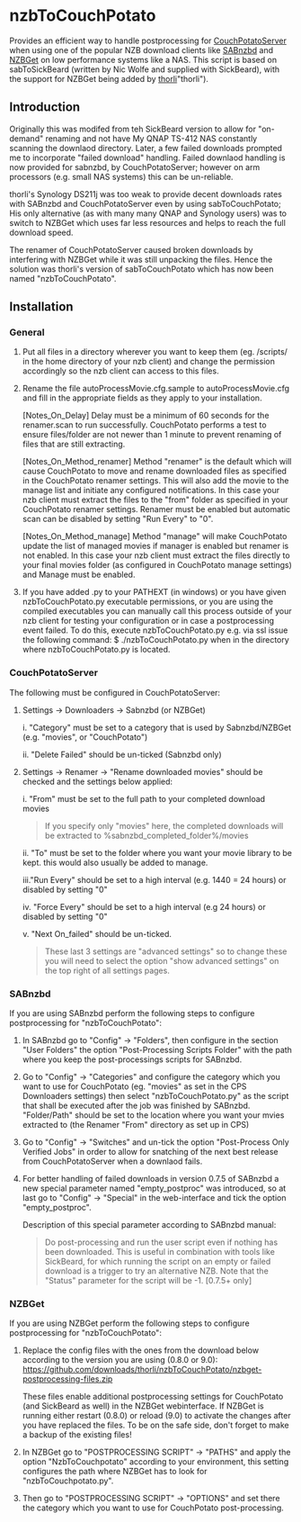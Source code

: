 nzbToCouchPotato
================

Provides an efficient way to handle postprocessing for [CouchPotatoServer](https://couchpota.to/ "CouchPotatoServer") 
when using one of the popular NZB download clients like [SABnzbd](http://sabnzbd.org/) and [NZBGet](http://nzbget.sourceforge.net/ "NZBGet") on low performance systems like a NAS. 
This script is based on sabToSickBeard (written by Nic Wolfe and supplied with SickBeard), with the support for NZBGet being added by [thorli](https://github.com/thorli)"thorli").

Introduction
------------
Originally this was modifed from teh SickBeard version to allow for "on-demand" renaming and not have My QNAP TS-412 NAS constantly scanning the downlaod directory. 
Later, a few failed downloads prompted me to incorporate "failed download" handling.
Failed downlaod handling is now provided for sabnzbd, by CouchPotatoServer; however on arm processors (e.g. small NAS systems) this can be un-reliable.

thorli's Synology DS211j was too weak to provide decent downloads rates with SABnzbd and CouchPotatoServer even by using sabToCouchPotato; His only alternative (as with many many QNAP and Synology users) was to switch to NZBGet which uses far less resources and helps to reach the full download speed. 

The renamer of CouchPotatoServer caused broken downloads by interfering with NZBGet while it was still unpacking the files. Hence the solution was thorli's version of sabToCouchPotato which has now been named "nzbToCouchPotato".

Installation
------------
### General
1. Put all files in a directory wherever you want to keep them (eg. /scripts/ in the home directory of your nzb client) 
   and change the permission accordingly so the nzb client can access to this files. 

2. Rename the file autoProcessMovie.cfg.sample to autoProcessMovie.cfg and fill in the appropriate 
   fields as they apply to your installation.

	[Notes_On_Delay]
	Delay must be a minimum of 60 seconds for the renamer.scan to run successfully. CouchPotato 
	performs a test to ensure files/folder are not newer than 1 minute to prevent renaming of 
	files that are still extracting. 

	[Notes_On_Method_renamer]
	Method "renamer" is the default which will cause CouchPotato to move and rename downloaded files
	as specified in the CouchPotato renamer settings.
	This will also add the movie to the manage list and initiate any configured notifications.
	In this case your nzb client must extract the files to the "from" folder 
	as specified in your CouchPotato renamer settings. Renamer must be enabled 
	but automatic scan can be disabled by setting "Run Every" to "0".

	[Notes_On_Method_manage]
	Method "manage" will make CouchPotato update the list of managed movies if manager 
	is enabled but renamer is not enabled.
	In this case your nzb client must extract the files directly 
	to your final movies folder (as configured in CouchPotato manage settings) and Manage must 
	be enabled.

3. If you have added .py to your PATHEXT (in windows) or you have given nzbToCouchPotato.py executable 
   permissions, or you are using the compiled executables you can manually call this process outside of 
   your nzb client for testing your configuration or in case a postprocessing event failed.
   To do this, execute nzbToCouchPotato.py e.g. via ssl issue the following command: 
   $ ./nzbToCouchPotato.py when in the directory where nzbToCouchPotato.py is located.

### CouchPotatoServer

The following must be configured in CouchPotatoServer:

1. Settings -> Downloaders -> Sabnzbd (or NZBGet)

	i.   "Category" must be set to a category that is used by Sabnzbd/NZBGet (e.g. "movies", or "CouchPotato")

	ii. "Delete Failed" should be un-ticked (Sabnzbd only)

2. Settings -> Renamer -> "Rename downloaded movies" should be checked and the settings below applied:

	i.  "From" must be set to the full path to your completed download movies

	> If you specify only "movies" here, the completed downloads will be extracted to %sabnzbd_completed_folder%/movies

	ii. "To" must be set to the folder where you want your movie library to be kept. this would also usually be added to manage.

	iii."Run Every" should be set to a high interval (e.g. 1440 = 24 hours) or disabled by setting "0"

	iv. "Force Every" should be set to a high interval (e.g 24 hours) or disabled by setting "0"

	v.  "Next On_failed" should be un-ticked.

	> These last 3 settings are "advanced settings" so to change these you will need to select the option "show advanced settings" on the top right of all settings pages.

### SABnzbd
If you are using SABnzbd perform the following steps to configure postprocessing for "nzbToCouchPotato":

1. In SABnzbd go to "Config" -> "Folders", then configure in the section "User Folders"
   the option "Post-Processing Scripts Folder" with the path where you keep the post-processings scripts for SABnzbd.
   
2. Go to "Config" -> "Categories" 
   and configure the category which you want to use for CouchPotato (eg. "movies" as set in the CPS Downloaders settings) 
   then select "nzbToCouchPotato.py" as the script that shall be executed after the job was finished by SABnzbd.
   "Folder/Path" should be set to the location where you want your mvies extracted to (the Renamer "From" directory as set up in CPS) 

3. Go to "Config" -> "Switches" and un-tick the option "Post-Process Only Verified Jobs" 
   in order to allow for snatching of the next best release from CouchPotatoServer when a downlaod fails.
   
4. For better handling of failed downloads in version 0.7.5 of SABnzbd a new special parameter named "empty_postproc" was introduced,
   so at last go to "Config" -> "Special" in the web-interface and tick the option "empty_postproc".
   
   Description of this special parameter according to SABnzbd manual: 
   > Do post-processing and run the user script even if nothing has been downloaded. 
   This is useful in combination with tools like SickBeard, for which running the script on an empty or failed download is a trigger to try an alternative NZB. 
   Note that the "Status" parameter for the script will be -1. [0.7.5+ only]
   
### NZBGet
If you are using NZBGet perform the following steps to configure postprocessing for "nzbToCouchPotato":

1. Replace the config files with the ones from the download below according to the version you are using (0.8.0 or 9.0):
   https://github.com/downloads/thorli/nzbToCouchPotato/nzbget-postprocessing-files.zip 

   These files enable additional postprocessing settings for CouchPotato (and SickBeard as well) in the NZBGet webinterface. 
   If NZBGet is running either restart (0.8.0) or reload (9.0) to activate the changes after you have replaced the files. 
   To be on the safe side, don't forget to make a backup of the existing files!

2. In NZBGet go to "POSTPROCESSING SCRIPT" -> "PATHS" and apply the option "NzbToCouchpotato" according to your environment, 
   this setting configures the path where NZBGet has to look for "nzbToCouchpotato.py".

3. Then go to "POSTPROCESSING SCRIPT" -> "OPTIONS" and set there the category which you want to use for CouchPotato post-processing.